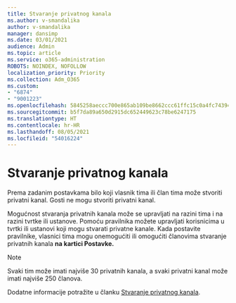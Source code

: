 ```yaml
---
title: Stvaranje privatnog kanala
ms.author: v-smandalika
author: v-smandalika
manager: dansimp
ms.date: 03/01/2021
audience: Admin
ms.topic: article
ms.service: o365-administration
ROBOTS: NOINDEX, NOFOLLOW
localization_priority: Priority
ms.collection: Adm_O365
ms.custom:
- "6874"
- "9001223"
ms.openlocfilehash: 5845258aeccc700e865ab109be8662ccc61ffc15c0a4fc7439449af22c73b30d
ms.sourcegitcommit: b5f7da89a650d2915dc652449623c78be6247175
ms.translationtype: HT
ms.contentlocale: hr-HR
ms.lasthandoff: 08/05/2021
ms.locfileid: "54016224"
---
```

# <a name="create-a-private-channel"></a>Stvaranje privatnog kanala

Prema zadanim postavkama bilo koji vlasnik tima ili član tima može stvoriti privatni kanal. Gosti ne mogu stvoriti privatni kanal. 

Mogućnost stvaranja privatnih kanala može se upravljati na razini tima i na razini tvrtke ili ustanove. Pomoću pravilnika možete upravljati korisnicima u tvrtki ili ustanovi koji mogu stvarati privatne kanale. Kada postavite pravilnike, vlasnici tima mogu onemogućiti ili omogućiti članovima stvaranje privatnih kanala **na kartici Postavke.**

> [!NOTE]
> Svaki tim može imati najviše 30 privatnih kanala, a svaki privatni kanal može imati najviše 250 članova.

Dodatne informacije potražite u članku [Stvaranje privatnog kanala](https://docs.microsoft.com/MicrosoftTeams/private-channels#private-channel-creation).


